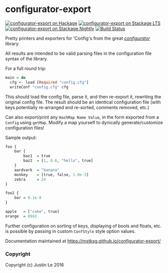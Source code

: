 configurator-export
===================

[![configurator-export on Hackage](https://img.shields.io/hackage/v/configurator-export.svg?maxAge=2592000)](https://hackage.haskell.org/package/configurator-export)
[![configurator-export on Stackage LTS](http://stackage.org/package/configurator-export/badge/lts)](http://stackage.org/lts/package/configurator-export)
[![configurator-export on Stackage Nightly](http://stackage.org/package/configurator-export/badge/nightly)](http://stackage.org/nightly/package/configurator-export)
[![Build Status](https://travis-ci.org/mstksg/configurator-export.svg?branch=master)](https://travis-ci.org/mstksg/configurator-export)


Pretty printers and exporters for 'Config's from the great
*[configurator](http://hackage.haskell.org/package/configurator)* library.

All results are intended to be valid parsing files in the configuration file
syntax of the library.

For a full round trip:

~~~haskell
main = do
  cfg <- load [Required "config.cfg"]
  writeConf "config.cfg" cfg
~~~

This should load the config file, parse it, and then re-export it, rewriting
the original config file.  The result should be an identical configuration
file (with keys potentially re-arranged and re-sorted, comments removed, etc.)

Can also export/print any `HashMap Name Value`, in the form exported from a
`Config` using `getMap`.  Modify a map yourself to dynically
generate/customize configuration files!

Sample output:

~~~haskell
foo {
    bar {
        baz1  = true
        baz2  = [1, 0.6, "hello", true]
    }
    aardvark  = "banana"
    monkey    = [true, false, 1.9e-3]
    zebra     = 24
}

foo2 {
    bar = 8.1e-8
}

apple   = ["cake", true]
orange  = 8943
~~~

Further configuration on sorting of keys, displaying of bools and floats, etc.
is possible by passing in custom `ConfStyle` style option values.

Documentation maintained at <https://mstksg.github.io/configurator-export/>

### Copyright

Copyright (c) Justin Le 2016
